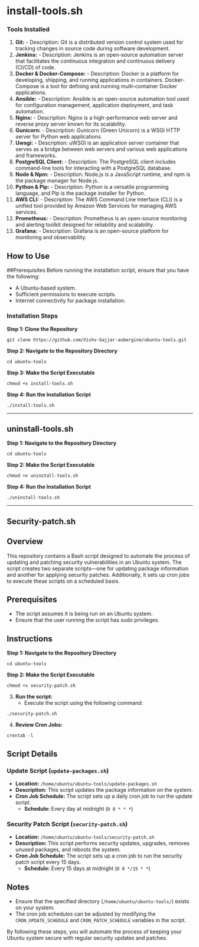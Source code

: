 # install-tools.sh
### Tools Installed  
1. **Git:**    - Description: Git is a distributed version control system used for tracking changes in source code during software development.  
2. **Jenkins:**    - Description: Jenkins is an open-source automation server that facilitates the continuous integration and continuous delivery (CI/CD) of code.  
3. **Docker & Docker-Compose:**    - Description: Docker is a platform for developing, shipping, and running applications in containers. Docker-Compose is a tool for defining and running multi-container Docker applications.  
4. **Ansible:**    - Description: Ansible is an open-source automation tool used for configuration management, application deployment, and task automation.  
5. **Nginx:**    - Description: Nginx is a high-performance web server and reverse proxy server known for its scalability.  
6. **Gunicorn:**    - Description: Gunicorn (Green Unicorn) is a WSGI HTTP server for Python web applications.  
7. **Uwsgi:**    - Description: uWSGI is an application server container that serves as a bridge between web servers and various web applications and frameworks.  
8. **PostgreSQL Client:**    - Description: The PostgreSQL client includes command-line tools for interacting with a PostgreSQL database.  
9. **Node & Npm:**    - Description: Node.js is a JavaScript runtime, and npm is the package manager for Node.js.  
10. **Python & Pip:**     - Description: Python is a versatile programming language, and Pip is the package installer for Python.  
11. **AWS CLI:**     - Description: The AWS Command Line Interface (CLI) is a unified tool provided by Amazon Web Services for managing AWS services.  
12. **Prometheus:**     - Description: Prometheus is an open-source monitoring and alerting toolkit designed for reliability and scalability.  
13. **Grafana:**     - Description: Grafana is an open-source platform for monitoring and observability.  
## How to Use  
##Prerequisites  Before running the installation script, ensure that you have the following: 

- A Ubuntu-based system. 
- Sufficient permissions to execute scripts. 
- Internet connectivity for package installation.  
### Installation Steps  

**Step 1: Clone the Repository**  
 ```
git clone https://github.com/Vishv-Gajjar-aubergine/ubuntu-tools.git
```

**Step 2: Navigate to the Repository Directory**
```
cd ubuntu-tools
```

**Step 3: Make the Script Executable**

```
chmod +x install-tools.sh
```

**Step 4: Run the Installation Script**

```
./install-tools.sh
```

--------------------------------
## uninstall-tools.sh

**Step 1: Navigate to the Repository Directory**

```
cd ubuntu-tools
```

**Step 2: Make the Script Executable**

```
chmod +x uninstall-tools.sh
```

**Step 4: Run the Installation Script**

```
./uninstall-tools.sh
```

--------------------------------
## Security-patch.sh

## Overview

This repository contains a Bash script designed to automate the process of updating and patching security vulnerabilities in an Ubuntu system. The script creates two separate scripts—one for updating package information and another for applying security patches. Additionally, it sets up cron jobs to execute these scripts on a scheduled basis.

## Prerequisites

- The script assumes it is being run on an Ubuntu system.
- Ensure that the user running the script has sudo privileges.

## Instructions

**Step 1: Navigate to the Repository Directory**

```
cd ubuntu-tools
```

**Step 2: Make the Script Executable**

```
chmod +x security-patch.sh
```
3. **Run the script:**
    - Execute the script using the following command:

```
./security-patch.sh
```
4. **Review Cron Jobs:**
```
crontab -l
```

## Script Details

### Update Script (`update-packages.sh`)

- **Location:** `/home/ubuntu/ubuntu-tools/update-packages.sh`
- **Description:** This script updates the package information on the system.
- **Cron Job Schedule:** The script sets up a daily cron job to run the update script.
    - **Schedule:** Every day at midnight (`0 0 * * *`)

### Security Patch Script (`security-patch.sh`)

- **Location:** `/home/ubuntu/ubuntu-tools/security-patch.sh`
- **Description:** This script performs security updates, upgrades, removes unused packages, and reboots the system.
- **Cron Job Schedule:** The script sets up a cron job to run the security patch script every 15 days.
    - **Schedule:** Every 15 days at midnight (`0 0 */15 * *`)

## Notes

- Ensure that the specified directory (`/home/ubuntu/ubuntu-tools/`) exists on your system.
- The cron job schedules can be adjusted by modifying the `CRON_UPDATE_SCHEDULE` and `CRON_PATCH_SCHEDULE` variables in the script.

By following these steps, you will automate the process of keeping your Ubuntu system secure with regular security updates and patches.
